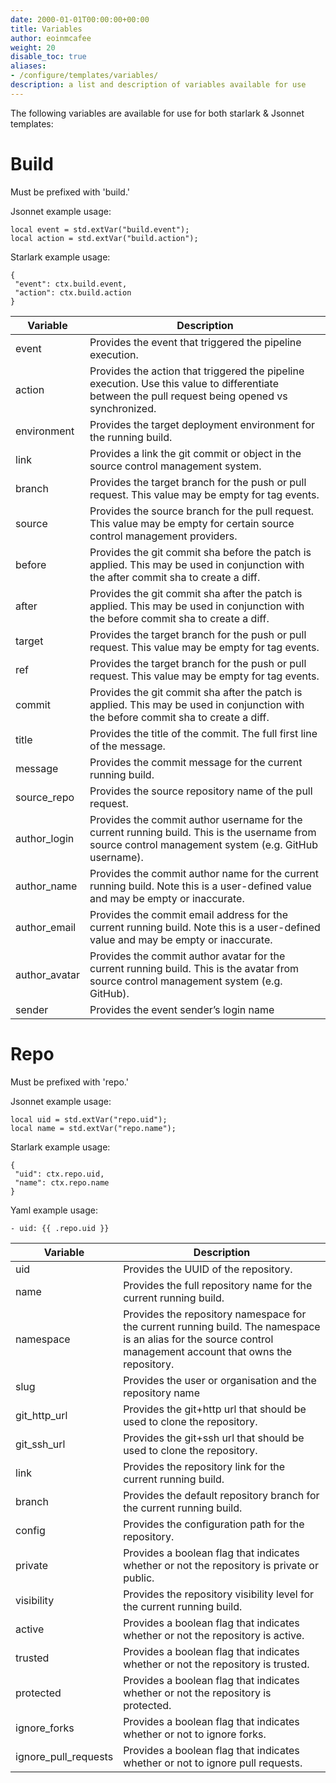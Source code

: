 ```yaml
---
date: 2000-01-01T00:00:00+00:00
title: Variables
author: eoinmcafee
weight: 20
disable_toc: true
aliases:
- /configure/templates/variables/ 
description: a list and description of variables available for use
---
```

The following variables are available for use for both starlark & Jsonnet templates:

# Build
Must be prefixed with 'build.'

Jsonnet example usage:
```
local event = std.extVar("build.event");
local action = std.extVar("build.action");
```

Starlark example usage:
```
{
 "event": ctx.build.event,
 "action": ctx.build.action
}
```

Variable	| Description
------------|------------
event	      | Provides the event that triggered the pipeline execution.
action	      | Provides the action that triggered the pipeline execution. Use this value to differentiate between the pull request being opened vs synchronized.
environment	  | Provides the target deployment environment for the running build.
link	      | Provides a link the git commit or object in the source control management system.
branch	      | Provides the target branch for the push or pull request. This value may be empty for tag events.
source	      | Provides the source branch for the pull request. This value may be empty for certain source control management providers.
before	      | Provides the git commit sha before the patch is applied. This may be used in conjunction with the after commit sha to create a diff.
after	      | Provides the git commit sha after the patch is applied. This may be used in conjunction with the before commit sha to create a diff.
target	      | Provides the target branch for the push or pull request. This value may be empty for tag events.
ref	          | Provides the target branch for the push or pull request. This value may be empty for tag events.
commit	      | Provides the git commit sha after the patch is applied. This may be used in conjunction with the before commit sha to create a diff.
title	      | Provides the title of the commit. The full first line of the message.
message	      | Provides the commit message for the current running build.
source_repo	  | Provides the source repository name of the pull request.
author_login  | Provides the commit author username for the current running build. This is the username from source control management system (e.g. GitHub username).
author_name   | Provides the commit author name for the current running build. Note this is a user-defined value and may be empty or inaccurate.
author_email  | Provides the commit email address for the current running build. Note this is a user-defined value and may be empty or inaccurate.
author_avatar | Provides the commit author avatar for the current running build. This is the avatar from source control management system (e.g. GitHub).
sender	      | Provides the event sender’s login name

# Repo
Must be prefixed with 'repo.'

Jsonnet example usage:
```
local uid = std.extVar("repo.uid");
local name = std.extVar("repo.name");
 ```

Starlark example usage:
```
{
 "uid": ctx.repo.uid,
 "name": ctx.repo.name
}
```

Yaml example usage:
```
- uid: {{ .repo.uid }}
```

Variable	| Description
------------|------------
uid	         | Provides the UUID of the repository.
name	     | Provides the full repository name for the current running build.
namespace	 | Provides the repository namespace for the current running build. The namespace is an alias for the source control management account that owns the repository.
slug	     | Provides the user or organisation and the repository name
git_http_url | Provides the git+http url that should be used to clone the repository.
git_ssh_url	 | Provides the git+ssh url that should be used to clone the repository.
link	     | Provides the repository link for the current running build.
branch	     | Provides the default repository branch for the current running build.
config	     | Provides the configuration path for the repository.
private	     | Provides a boolean flag that indicates whether or not the repository is private or public.
visibility	 | Provides the repository visibility level for the current running build.
active	     | Provides a boolean flag that indicates whether or not the repository is active.
trusted	     | Provides a boolean flag that indicates whether or not the repository is trusted.
protected	 | Provides a boolean flag that indicates whether or not the repository is protected.
ignore_forks | Provides a boolean flag that indicates whether or not to ignore forks.
ignore_pull_requests  | Provides a boolean flag that indicates whether or not to ignore pull requests.
